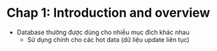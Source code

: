 # Chap 1: Introduction and overview
- Database thường được dùng cho nhiều mục đích khác nhau
  - Sử dụng chính cho các hot data (dữ liệu update liên tục)